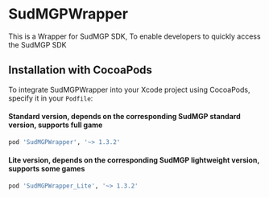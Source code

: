 # SudMGPWrapper

This is a Wrapper for SudMGP SDK, To enable developers to quickly access the SudMGP SDK

## Installation with CocoaPods

To integrate SudMGPWrapper into your Xcode project using CocoaPods, specify it in your `Podfile`:
#### Standard version, depends on the corresponding SudMGP standard version, supports full game
```ruby
pod 'SudMGPWrapper', '~> 1.3.2'

```
#### Lite version, depends on the corresponding SudMGP lightweight version, supports some games
```ruby
pod 'SudMGPWrapper_Lite', '~> 1.3.2'
```
